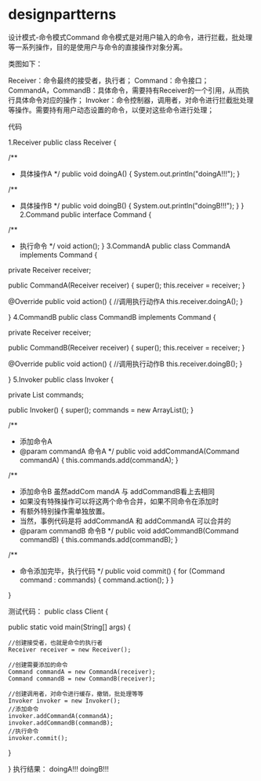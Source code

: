 # designpartterns

设计模式-命令模式Command
命令模式是对用户输入的命令，进行拦截，批处理等一系列操作，目的是使用户与命令的直接操作对象分离。

类图如下：


Receiver：命令最终的接受者，执行者；
Command：命令接口；
CommandA，CommandB：具体命令，需要持有Receiver的一个引用，从而执行具体命令对应的操作；
Invoker：命令控制器，调用者，对命令进行拦截批处理等操作。需要持有用户动态设置的命令，以便对这些命令进行处理；

代码

1.Receiver
public class Receiver {
  
  /**
   * 具体操作A
   */
  public void doingA() {
    System.out.println("doingA!!!");
  }

  /**
   * 具体操作B
   */
  public void doingB() {
    System.out.println("doingB!!!");
  }
}
2.Command
public interface Command {

  /**
   * 执行命令
   */
  void action();
}
3.CommandA
public class CommandA implements Command {
  
  private Receiver receiver;

  public CommandA(Receiver receiver) {
    super();
    this.receiver = receiver;
  }

  @Override
  public void action() {
    //调用执行动作A
    this.receiver.doingA();
  }

}
4.CommandB
public class CommandB implements Command {
  
  private Receiver receiver;

  public CommandB(Receiver receiver) {
    super();
    this.receiver = receiver;
  }

  @Override
  public void action() {
    //调用执行动作B
    this.receiver.doingB();
  }

}
5.Invoker
public class Invoker {
  
  private List<Command> commands;
  
  public Invoker() {
    super();
    commands = new ArrayList<Command>();
  }

  /**
   * 添加命令A
   * @param commandA 命令A
   */
  public void addCommandA(Command commandA) {
    this.commands.add(commandA);
  }

  /**
   * 添加命令B 虽然addCom mandA 与 addCommandB看上去相同
   * 如果没有特殊操作可以将这两个命令合并，如果不同命令在添加时
   * 有额外特别操作需单独放置。
   * 当然，事例代码是将 addCommandA 和 addCommandA 可以合并的
   * @param commandB 命令B
   */
  public void addCommandB(Command commandB) {
    this.commands.add(commandB);
  }

  /**
   * 命令添加完毕，执行代码
   */
  public void commit() {
    for (Command command : commands) {
      command.action();
    }
  }

}

测试代码：
public class Client {

  public static void main(String[] args) {
    
    //创建接受者，也就是命令的执行者
    Receiver receiver = new Receiver();
    
    //创建需要添加的命令
    Command commandA = new CommandA(receiver);
    Command commandB = new CommandB(receiver);
    
    //创建调用者，对命令进行缓存，撤销，批处理等等
    Invoker invoker = new Invoker();
    //添加命令
    invoker.addCommandA(commandA);
    invoker.addCommandB(commandB);
    //执行命令
    invoker.commit();
  }

}
执行结果：
doingA!!!
doingB!!!
